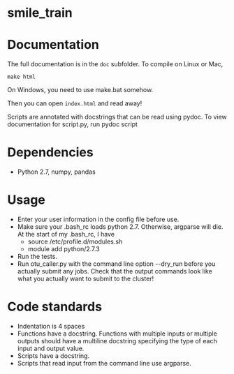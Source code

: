 smile_train
===========

# Documentation
The full documentation is in the `doc` subfolder. To compile on Linux or Mac,

    make html

On Windows, you need to use make.bat somehow.

Then you can open `index.html` and read away!

Scripts are annotated with docstrings that can be read using pydoc. To view documentation for script.py, run
    pydoc script

# Dependencies
* Python 2.7, numpy, pandas

# Usage
* Enter your user information in the config file before use.
* Make sure your .bash_rc loads python 2.7. Otherwise, argparse will die. At the start of my .bash_rc, I have
    - source /etc/profile.d/modules.sh
    - module add python/2.7.3
* Run the tests.
* Run otu_caller.py with the command line option --dry_run before you actually submit any jobs. Check that the output commands look like what you actually want to submit to the cluster!

# Code standards
* Indentation is 4 spaces
* Functions have a docstring. Functions with multiple inputs or multiple outputs should have a multiline docstring specifying the type of each input and output value.
* Scripts have a docstring.
* Scripts that read input from the command line use argparse.
